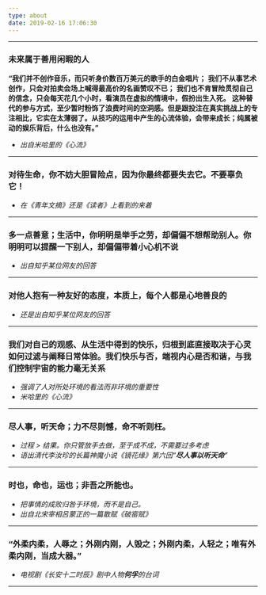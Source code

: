 ```yaml
---
type: about
date: 2019-02-16 17:06:30
---
```


---

### 未来属于善用闲暇的人
**“我们并不创作音乐，而只听身价数百万美元的歌手的白金唱片；**
**我们不从事艺术创作，只会对拍卖会场上喊得最高价的名画赞叹不已；**
**我们也不肯冒险贯彻自己的信念，只会每天花几个小时，看演员在虚拟的情境中，假扮出生入死。**
**这种替代的参与方式，至少暂时粉饰了浪费时间的空洞感。但是跟投注在真实挑战上的专注相比，它实在太薄弱了。从技巧的运用中产生的心流体验，会带来成长；纯属被动的娱乐背后，什么也没有。”**

* *出自米哈里的《心流》*

---

### 对待生命，你不妨大胆冒险点，因为你最终都要失去它。不要辜负它！
* *在《青年文摘》还是《读者》上看到的来着*

---

### 多一点善意；生活中，你明明是举手之劳，却偏偏不想帮助别人。你明明可以提醒一下别人，却偏偏带着小心机不说
* *出自知乎某位网友的回答*

---

### 对他人抱有一种友好的态度，本质上，每个人都是心地善良的
* *还是出自知乎某位网友的回答*

---

### 我们对自己的观感、从生活中得到的快乐，归根到底直接取决于心灵如何过滤与阐释日常体验。我们快乐与否，端视内心是否和谐，与我们控制宇宙的能力毫无关系
* *强调了人对所处环境的看法而非环境的重要性*
* *米哈里的《心流》*

---

### 尽人事，听天命；力不尽则憾，命不听则枉。
* *过程 > 结果。你只管放手去做，至于成不成，不需要过多考虑*
* *语出清代李汝珍的长篇神魔小说《镜花缘》第六回“**尽人事以听天命**”*
---

### 时也，命也，运也；非吾之所能也。
* *把事情的成败归咎于环境，而不是自己。*
* *出自北宋宰相呂蒙正的一篇散赋《破窑赋》*

---

### “外柔内柔，人辱之；外刚内刚，人毁之；外刚内柔，人轻之；唯有外柔内刚，当成大器。”
* *电视剧《长安十二时辰》剧中人物**何孚**的台词*

---